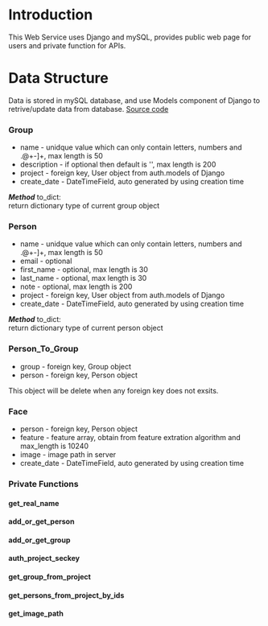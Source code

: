 # Introduction
  This Web Service uses Django and mySQL, provides public web page for users and private function for APIs.
 
# Data Structure
  Data is stored in mySQL database, and use Models component of Django to retrive/update data from database. 
  [Source code](https://github.com/fcharmy/face/blob/master/face_web/face_tech/models.py)
  
### Group
  * name - unidque value which can only contain letters, numbers and .@+-]+, max length is 50
  * description - if optional then default is '', max length is 200
  * project - foreign key, User object from auth.models of Django
  * create_date - DateTimeField, auto generated by using creation time  
  
 _**Method**_ to_dict:  
  return dictionary type of current group object
    
### Person
  * name - unidque value which can only contain letters, numbers and .@+-]+, max length is 50   
  * email - optional
  * first_name - optional, max length is 30  
  * last_name - optional, max length is 30  
  * note - optional, max length is 200  
  * project - foreign key, User object from auth.models of Django  
  * create_date - DateTimeField, auto generated by using creation time  
  
 _**Method**_ to_dict:  
  return dictionary type of current person object
    
### Person_To_Group
  * group - foreign key, Group object
  * person - foreign key, Person object
  
 This object will be delete when any foreign key does not exsits.

### Face
  * person - foreign key, Person object
  * feature - feature array, obtain from feature extration algorithm and max_length is 10240
  * image - image path in server
  * create_date - DateTimeField, auto generated by using creation time  

### Private Functions
#### get_real_name

#### add_or_get_person
#### add_or_get_group
#### auth_project_seckey
#### get_group_from_project
#### get_persons_from_project_by_ids
#### get_image_path
